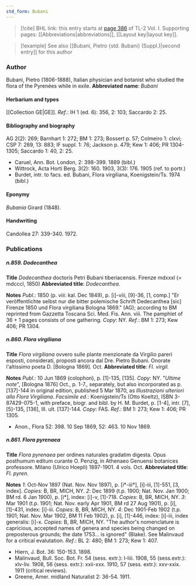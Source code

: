 ```yaml
---
std_form: Bubani
---
```


> [!cite] BHL link: this entry starts at [page 386](https://www.biodiversitylibrary.org/page/33120517) of TL-2 Vol. I.
> Supporting pages: [[Abbreviations|abbreviations]], [[Layout key|layout key]].

> [!example] See also [[Bubani, Pietro {std. Bubani} (Suppl.)|second entry]] for this author

### Author

Bubani, Pietro (1806-1888), Italian physician and botanist who studied the flora of the Pyrenées while in exile. 
**Abbreviated name**: *Bubani*

#### Herbarium and types

[[Collection GE|GE]].
*Ref*.: IH 1 (ed. 6): 356, 2: 103; Saccardo 2: 25.

#### Bibliography and biography

AG 2(2): 269; Barnhart 1: 272; BM 1: 273; Bossert p. 57; Colmeiro 1: clxvi; CSP 7: 289, 13: 883; IF suppl. 1: 76; Jackson p. 479; Kew 1: 406; PR 1304-1305; Saccardo 1: 40, 2: 25.
- Caruel, Ann. Bot. London, 2: 398-399. 1889 (bibl.)
- Wittrock, Acta Horti Berg. 3(2): 160. 1903, 3(3): 176. 1905 (ref. to portr.)
- Burdet, intr. to facs. ed. Bubani, Flora virgiliana, Koenigstein/Ts. 1974 (bibl.)

#### Eponymy

*Bubania* Girard (1848).

#### Handwriting

Candollea 27: 339-340. 1972.

### Publications

##### n.859. Dodecanthea

**Title**
*Dodecanthea* doctoris Petri Bubani tiberiacensis. Firenze mdxxxl (= mdcccl, 1850)
**Abbreviated title**: *Dodecanthea*.

**Notes**
*Publ*.: 1850 (p. viii: kal. Dec 1849), p. \[i\]-viii, \[9\]-36, \[1, comp.\] "Er veröffentlichte selbst nur die bitter polemische Schrift Dedecanthea \[sic\] Firenze 1850 und Flora virgiliana Bologna 1869." (AG); according to BM reprinted from Gazzetta Toscana Sci. Med. Fis. Ann. viii. The pamphlet of 36 + 1 pages consists of one gathering.
*Copy*: NY.
*Ref*.: BM 1: 273; Kew 406; PR 1304.

##### n.860. Flora virgiliana

**Title**
*Flora virgiliana* ovvero sulle plante menzionate da Virgilio pareri esposti, considerati, proposti ancora dal Dre. Pietro Bubani. Onorate l'altissimo poeta D. \[Bologna 1869\]. Oct.
**Abbreviated title**: *Fl. virgil.*

**Notes**
*Publ*.: 10 Jun 1869 (colophon), p. \[1\]-135, \[135\]. *Copy*: NY.
"*Ultime note*", \[Bologna 1876\] Oct., p. 1-7., separately, but also incorporated as p. \[137\]-144 in original edition, published 5 Mar 1870, as *Illustrazioni ulteriori alla Flora Virgiliana*.
*Facsimile ed*.: Koenigstein/Ts (Otto Koeltz), ISBN 3-87429-075-1, with preface, biogr. and bibl. by H. M. Burdet, p. \[1-4\], intr. \[7\], \[5\]-135, \[136\], Ill. ult. \[137\]-144.
*Copy*: FAS.
*Ref*.: BM 1: 273; Kew 1: 406; PR 1305.
- Anon., Flora 52: 398. 10 Sep 1869, 52: 463. 10 Nov 1869.

##### n.861. Flora pyrenaea

**Title**
*Flora pyrenaea* per ordines naturales gradatim digesta. Opus posthumum editum curante O. Penzig, in Athenaeo Genuensi botanices professore. Milano (Ulrico Hoepli) 1897-1901. 4 vols. Oct.
**Abbreviated title**: *Fl. pyren.*

**Notes**
*1*: Oct-Nov 1897 (Nat. Nov. Nov 1897), p. \[i\*-iii\*\], \[i\]-iii, \[1\]-551, \[3, index\]. *Copies*: B, BR, MICH, NY.
*2*: Dec 1899 (t.p. 1900; Nat. Nov. Jan 1900; BM rd. 6 Jan 1900), p. \[i\*\], index: \[i\]-v, \[1\]-718. *Copies*: B, BR, MICH, NY.
*3*: Mar 1901 (t.p. 1901; Nat. Nov. early Apr 1901, BM rd 27 Aug 1901), p. \[i\], \[1\]-431, index: \[i\]-iii. *Copies*: B, BR, MICH, NY.
*4*: Dec 1901-Feb 1902 (t.p. 1901; Nat. Nov. Mar 1902, BM 11 Feb 1902), p. \[i\], \[1\]-446, index: \[i\]-iii, index generalis: \[i\]-x. *Copies*: B, BR, MICH, NY.
"The author's nomenclature is capricious, accepted names of genera and species being changed on preposterous grounds; the date 1753... is ignored" (Blake). See Malinvaud for a critical evalutation.
*Ref*.: BL 2: 480; BM 1: 273; Kew 1: 407.
- Hiern, J. Bot. 36: 150-153. 1898.
- Malinvaud, Bull. Soc. Bot. Fr. 54 (sess. extr.): l-liii. 1908, 55 (sess.extr.): xlv-liv. 1908, 56 (sess. extr.): xxii-xxx. 1910, 57 (sess. extr.): xxv-xxix. 1911 (critical reviews).
- Greene, Amer. midland Naturalist 2: 36-54. 1911.


